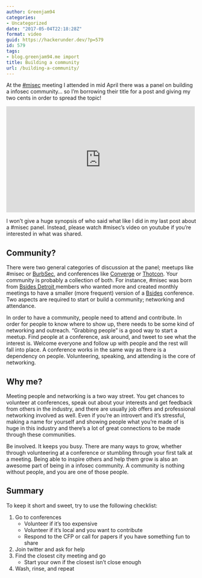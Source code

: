 ```yaml
---
author: Greenjam94
categories:
- Uncategorized
date: "2017-05-04T22:18:28Z"
format: video
guid: https://hackerunder.dev/?p=579
id: 579
tags:
- blog.greenjam94.me import
title: Building a community
url: /building-a-community/
---
```


At the [\#misec](http://www.misec.us) meeting I attended in mid April there was a panel on building a infosec community… so I’m borrowing their title for a post and giving my two cents in order to spread the topic!

<iframe allow="accelerometer; autoplay; encrypted-media; gyroscope; picture-in-picture" allowfullscreen="" frameborder="0" height="281" loading="lazy" src="https://www.youtube.com/embed/3chWItObMHQ?feature=oembed" width="500"></iframe>

I won’t give a huge synopsis of who said what like I did in my last post about a #misec panel. Instead, please watch #misec’s video on youtube if you’re interested in what was shared.

## Community?

There were two general categories of discussion at the panel; meetups like #misec or [BurbSec](http://burbsec.com/), and conferences like [Converge](https://www.convergeconference.org/) or [Thotcon](http://www.thotcon.org/). Your community is probably a collection of both. For instance, #misec was born from [Bsides Detroit ](http://www.securitybsides.com/w/page/116868951/BSidesDetroit17)members who wanted more and created monthly meetings to have a smaller (more frequent) version of a [Bsides](http://www.securitybsides.com/w/page/12194156/FrontPage) conference. Two aspects are required to start or build a community; networking and attendance.

In order to have a community, people need to attend and contribute. In order for people to know where to show up, there needs to be some kind of networking and outreach. “Grabbing people” is a good way to start a meetup. Find people at a conference, ask around, and tweet to see what the interest is. Welcome everyone and follow up with people and the rest will fall into place. A conference works in the same way as there is a dependency on people. Volunteering, speaking, and attending is the core of networking.

## Why me?

Meeting people and networking is a two way street. You get chances to volunteer at conferences, speak out about your interests and get feedback from others in the industry, and there are usually job offers and professional networking involved as well. Even if you’re an introvert and it’s stressful, making a name for yourself and showing people what you’re made of is huge in this industry and there’s a lot of great connections to be made through these communities.

Be involved. It keeps you busy. There are many ways to grow, whether through volunteering at a conference or stumbling through your first talk at a meeting. Being able to inspire others and help them grow is also an awesome part of being in a infosec community. A community is nothing without people, and you are one of those people.

## Summary

To keep it short and sweet, try to use the following checklist:

1. Go to conferences 
    - Volunteer if it’s too expensive
    - Volunteer if it’s local and you want to contribute
    - Respond to the CFP or call for papers if you have something fun to share
2. Join twitter and ask for help
3. Find the closest city meeting and go 
    - Start your own if the closest isn’t close enough
4. Wash, rinse, and repeat